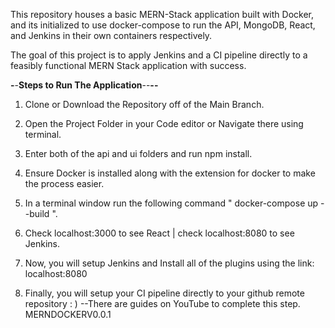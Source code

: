 This repository houses a basic MERN-Stack application built with Docker, and its initialized to use docker-compose to run the API, MongoDB, React, and Jenkins in their own containers respectively.

The goal of this project is to apply Jenkins and a CI pipeline directly to a feasibly functional MERN Stack application with success.

**-**-**Steps to Run The Application**--**--**

1. Clone or Download the Repository off of the Main Branch.

2. Open the Project Folder in your Code editor or Navigate there using terminal.

3. Enter both of the api and ui folders and run npm install.

4. Ensure Docker is installed along with the extension for docker to make the process easier.

5. In a terminal window run the following command 
" docker-compose up --build ".

6. Check localhost:3000 to see React | check localhost:8080 to see Jenkins.

7. Now, you will setup Jenkins and Install all of the plugins using the link: localhost:8080

8. Finally, you will setup your CI pipeline directly to your github remote repository : ) --There are guides on YouTube to complete this step.
MERNDOCKERV0.0.1
